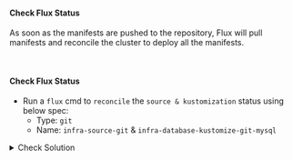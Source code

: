 #### Check Flux Status
As soon as the manifests are pushed to the repository, Flux will pull manifests and reconcile the cluster to deploy all the manifests.

<br>

#### Check Flux Status
- Run a `flux` cmd to `reconcile` the `source & kustomization` status using below spec:
    - Type: `git`
    - Name: `infra-source-git` & `infra-database-kustomize-git-mysql`

<details><summary>Check Solution</summary>

```
flux reconcile source git infra-source-git

flux reconcile kustomization infra-database-kustomize-git-mysql
```{{exec}}

</details>

> Kustomization message show no error

#### Check `secret` in `database` namespace
```
k -n database get secrets  secret-mysql -o json | jq .data.password -r | base64 -d
```{{exec}}

> It just print the `SOPS` encrypted string which starts with `ENC[AES256_GCM,data:05......`

> As of know, `Kustomization` is not doing any decryption.

> In next step we will modify `Kustomization` to `decrypt` the `secret` before applying

